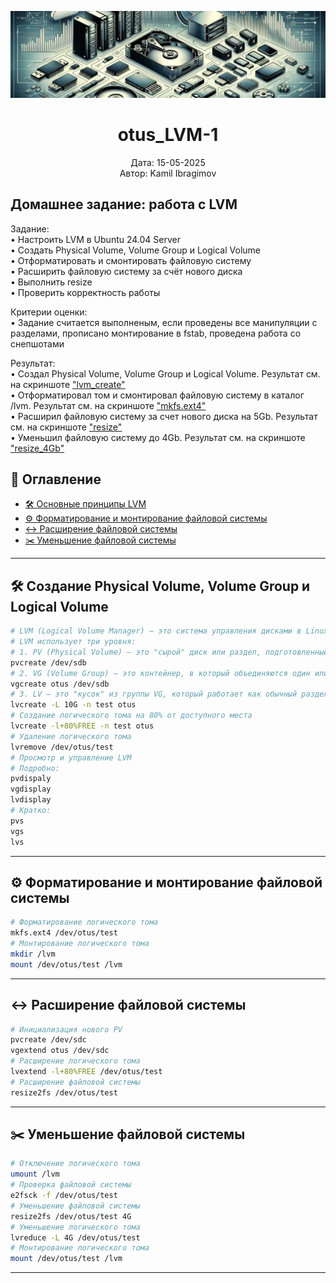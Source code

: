 <p align="center">
  <img src="https://github.com/kamil1403/otus_LVM-1/blob/main/screenshots/lvm.jpg" alt="RAID Banner" width="800">
</p>

<h1 align="center">otus_LVM-1</h1>
<p align="center">Дата: 15-05-2025<br>Автор: Kamil Ibragimov</p>

## Домашнее задание: работа с LVM
Задание:   
• Настроить LVM в Ubuntu 24.04 Server   
• Создать Physical Volume, Volume Group и Logical Volume   
• Отформатировать и смонтировать файловую систему   
• Расширить файловую систему за счёт нового диска   
• Выполнить resize   
• Проверить корректность работы   

Критерии оценки:   
• Задание считается выполненым, если проведены все манипуляции с разделами, прописано монтирование в fstab, проведена работа со снепшотами    

Результат:   
• Создал Physical Volume, Volume Group и Logical Volume. Результат см. на скриншоте ["lvm_create"](https://github.com/kamil1403/otus_LVM-1/blob/main/screenshots/lvm_create.png)     
• Отформатировал том и смонтировал файловую систему в каталог /lvm. Результат см. на скриншоте ["mkfs.ext4"](https://github.com/kamil1403/otus_LVM-1/blob/main/screenshots/mkfs.ext4.png)     
• Расширил файловую систему за счет нового диска на 5Gb. Результат см. на скриншоте ["resize"](https://github.com/kamil1403/otus_LVM-1/blob/main/screenshots/resize.png)   
• Уменьшил файловую систему до 4Gb. Результат см. на скриншоте ["resize_4Gb"](https://github.com/kamil1403/otus_LVM-1/blob/main/screenshots/resize_4G.png)   



## 🧭 Оглавление

- [🛠️ Основные принципы LVM](#pvl)
- [⚙️ Форматирование и монтирование файловой системы](#ext4)
- [↔️ Расширение файловой системы](#resize_max)
- [✂️ Уменьшение файловой системы](#resize_min)

---

<a id="pvl"></a>
## 🛠️ Создание Physical Volume, Volume Group и Logical Volume

```bash
# LVM (Logical Volume Manager) — это система управления дисками в Linux, позволяющая гибко объединять и перераспределять пространство на физических носителях   
# LVM использует три уровня:
# 1. PV (Physical Volume) — это "сырой" диск или раздел, подготовленный под использование в LVM   
pvcreate /dev/sdb
# 2. VG (Volume Group) — это контейнер, в который объединяются один или несколько PV   
vgcreate otus /dev/sdb
# 3. LV — это "кусок" из группы VG, который работает как обычный раздел, только гибче   
lvcreate -L 10G -n test otus
# Создание логического тома на 80% от доступного места   
lvcreate -l+80%FREE -n test otus   
# Удаление логического тома   
lvremove /dev/otus/test   
# Просмотр и управление LVM   
# Подробно:  
pvdispaly 
vgdisplay   
lvdisplay   
# Кратко:   
pvs   
vgs   
lvs   
```

---

<a id="ext4"></a>
## ⚙️ Форматирование и монтирование файловой системы

```bash
# Форматирование логического тома
mkfs.ext4 /dev/otus/test
# Монтирование логического тома
mkdir /lvm
mount /dev/otus/test /lvm
```

---

<a id="resize_max"></a>
## ↔️ Расширение файловой системы

```bash
# Инициализация нового PV   
pvcreate /dev/sdc   
vgextend otus /dev/sdc   
# Расширение логического тома   
lvextend -l+80%FREE /dev/otus/test
# Расширение файловой системы
resize2fs /dev/otus/test
```

---

<a id="resize_min"></a>
## ✂️ Уменьшение файловой системы

```bash
# Отключение логического тома   
umount /lvm   
# Проверка файловой системы   
e2fsck -f /dev/otus/test   
# Уменьшение файловой системы   
resize2fs /dev/otus/test 4G   
# Уменьшение логического тома   
lvreduce -L 4G /dev/otus/test   
# Монтирование логического тома
mount /dev/otus/test /lvm
```

---
